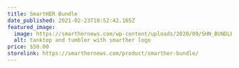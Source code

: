 ```yaml
---
title: SmartHER Bundle
date_published: 2021-02-23T18:52:42.165Z
featured_image:
  image: https://smarthernews.com/wp-content/uploads/2020/09/SHN_BUNDLE_WHT_CORRECT.png
  alt: tanktop and tumbler with smarther logo
price: $50.00
storelink: https://smarthernews.com/product/smarther-bundle/
---
```

